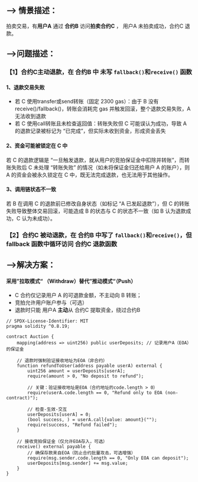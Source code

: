 ## **--> 情景描述：**

拍卖交易，有**用户A** 通过 **合约B** 访问**拍卖合约C** ， 用户A 未拍卖成功，合约C 退款。

## **-->问题描述：**
### 【1】合约C主动退款，在 合约B 中 未写  ``fallback()``和``receive()`` 函数
#### 1、退款交易失败  
- 若 C 使用transfer或send转账（固定 2300 gas）：由于 B 没有receive()/fallback()，转账会消耗完 gas 并触发回滚，整个退款交易失败，A 无法收到退款
- 若 C 使用call转账且未检查返回值：转账失败但 C 可能误认为成功，导致 A 的退款记录被标记为 “已完成”，但实际未收到资金，形成资金丢失

#### 2、资金可能被锁定在 C 中  
若 C 的退款逻辑是 “一旦触发退款，就从用户的竞拍保证金中扣除并转账”，而转账失败后 C 未处理 “转账失败” 的情况（如未将保证金归还给用户 A 的账户），则 A 的资金会被永久锁定在 C 中，既无法完成退款，也无法用于其他操作。

#### 3、调用链状态不一致  
若 B 在调用 C 的退款前已修改自身状态（如标记 “A 已发起退款”），但 C 的转账失败导致整体交易回滚，可能造成 B 的状态与 C 的状态不一致（如 B 认为退款成功，C 认为未成功）。

### 【2】合约C 被动退款，在 合约B 中**写了** ``fallback()``和``receive()``，但 fallback 函数中循环访问 合约C 退款函数  



## **-->解决方案：**  
#### 采用”拉取模式“ （Withdraw）替代”推动模式“（Push） 
- C 合约仅记录用户 A 的可退款金额，不主动向 B 转账；
- 竞拍允许用户账户参与（可选）  
- 退款时只能 用户A **主动**从 合约C 提取资金，绕过合约B   

```solidity
// SPDX-License-Identifier: MIT
pragma solidity ^0.8.19;

contract Auction {
    mapping(address => uint256) public userDeposits; // 记录用户A（EOA）的保证金

    // 退款时强制验证接收地址为EOA（非合约）
    function refundToUser(address payable userA) external {
        uint256 amount = userDeposits[userA];
        require(amount > 0, "No deposit to refund");

        // 关键：验证接收地址是EOA（合约地址的code.length > 0）
        require(userA.code.length == 0, "Refund only to EOA (non-contract)");

        // 检查-生效-交互
        userDeposits[userA] = 0;
        (bool success, ) = userA.call{value: amount}("");
        require(success, "Refund failed");
    }

    // 接收竞拍保证金（仅允许EOA存入，可选）
    receive() external payable {
        // 确保存款来自EOA（防止合约批量攻击，可选增强）
        require(msg.sender.code.length == 0, "Only EOA can deposit");
        userDeposits[msg.sender] += msg.value;
    }
}
``` 
